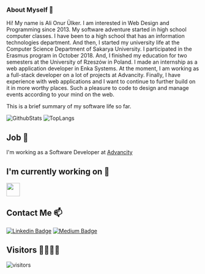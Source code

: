 ### About Myself 👋
Hi! My name is Ali Onur Ülker.
I am interested in Web Design and Programming since 2013. My software adventure started in high school computer classes. I have been to a high school that has an information technologies department. And then, I started my university life at the Computer Science Department of Sakarya University. I participated in the Erasmus program in October 2018. And, I finished my education for two semesters at the University of Rzeszów in Poland. I made an internship as a web application developer in Enka Systems. At the moment, I am working as a full-stack developer on a lot of projects at Advancity. Finally, I have experience with web applications and I want to continue to further build on it in more worthy places. Such a pleasure to code to design and manage events according to your mind on the web.

This is a brief summary of my software life so far.  

![GithubStats](https://github-readme-stats.vercel.app/api?username=alionurulker&show_icons=true&count_private=true)
![TopLangs](https://github-readme-stats.vercel.app/api/top-langs/?username=alionurulker&layout=compact)
## Job 💼

I'm working as a Software Developer at [Advancity](https://advancity.com.tr/)

## I'm currently working on 🔭
<code><a href="https://advancity.com.tr/urunlerimiz/aplan-akademik-planlama-yazilimi.html" target="_blank"><img height="35" src="https://user-images.githubusercontent.com/23097492/199607923-b4aff2f1-37aa-44c1-b75c-3e692a20e1f9.png"></a></code>

## Contact Me 📫
[![Linkedin Badge](https://img.shields.io/static/v1?label=%2Falionurulker&message=Follow&color=blue&style=social&logo=linkedin)](https://www.linkedin.com/in/ali-onur-%C3%BClker-ba351511b/?locale=en_US)
[![Medium Badge](https://img.shields.io/static/v1?label=%40alionurulker&message=Follow&color=ccc&style=social&logo=medium)](https://medium.com/@alionurulker)

## Visitors 🚶‍♂️🚶‍♀️

![visitors](https://img.shields.io/badge/dynamic/json?color=informational&label=visitor%20count&query=value&url=https%3A%2F%2Fapi.countapi.xyz%2Fhit%2Falionurulker.alionurulker%2Freadme)

<!--
**alionurulker/alionurulker** is a ✨ _special_ ✨ repository because its `README.md` (this file) appears on your GitHub profile.

Here are some ideas to get you started:

- 🔭 I’m currently working on ...
- 🌱 I’m currently learning ...
- 👯 I’m looking to collaborate on ...
- 🤔 I’m looking for help with ...
- 💬 Ask me about ...
- 📫 How to reach me: ...
- 😄 Pronouns: ...
- ⚡ Fun fact: ...
-->
